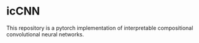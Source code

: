 # icCNN
This repository is a pytorch implementation of interpretable compositional convolutional neural networks.

